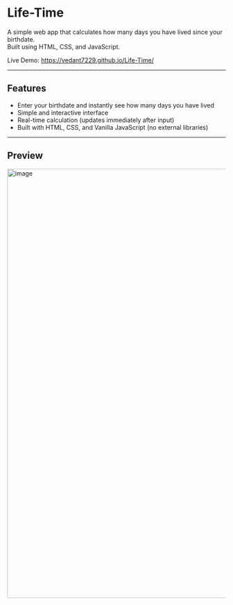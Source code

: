 # Life-Time

A simple web app that calculates how many days you have lived since your birthdate.  
Built using HTML, CSS, and JavaScript.

Live Demo: https://vedant7229.github.io/Life-Time/

---

## Features

- Enter your birthdate and instantly see how many days you have lived
- Simple and interactive interface
- Real-time calculation (updates immediately after input)
- Built with  HTML, CSS, and Vanilla JavaScript (no external libraries)

---

## Preview

<img width="1883" height="990" alt="image" src="https://github.com/user-attachments/assets/616578f3-c72b-4efc-a21f-8ffb88ee545b" />
